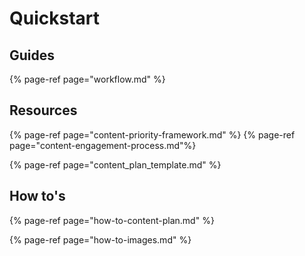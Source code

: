 # Quickstart

## Guides

{% page-ref page="workflow.md" %}
<!-- {% page-ref page="content-plan-workshop.md" %} -->

## Resources

{% page-ref page="content-priority-framework.md" %}
{% page-ref page="content-engagement-process.md"%}

{% page-ref page="content\_plan\_template.md" %}

## How to's

{% page-ref page="how-to-content-plan.md" %}

{% page-ref page="how-to-images.md" %}

